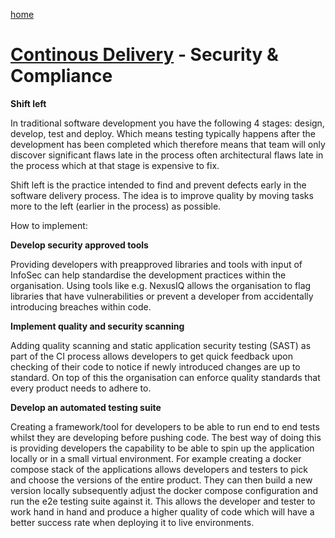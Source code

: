 [home](../README.md)
# [Continous Delivery](README.md) - Security & Compliance

**Shift left**

In traditional software development you have the following 4 stages: design, develop, test and deploy. Which means testing typically happens after the development has been completed which therefore means that team will only discover significant flaws late in the process often architectural flaws late in the process which at that stage is expensive to fix. 

Shift left is the practice intended to find and prevent defects early in the software delivery process. The idea is to improve quality by moving tasks more to the left (earlier in the process) as possible.

How to implement:

**Develop security approved tools**

Providing developers with preapproved libraries and tools with input of InfoSec can help standardise the development practices within the organisation. Using tools like e.g. NexusIQ allows the organisation to flag libraries that have vulnerabilities or prevent a developer from accidentally introducing breaches within code.

**Implement quality and security scanning**

Adding quality scanning and static application security testing (SAST) as part of the CI process allows developers to get quick feedback upon checking of their code to notice if newly introduced changes are up to standard. On top of this the organisation can enforce quality standards that every product needs to adhere to.

**Develop an automated testing suite**

Creating a framework/tool for developers to be able to run end to end tests whilst they are developing before pushing code. The best way of doing this is providing developers the capability to be able to spin up the application locally or in a small virtual environment. For example creating a docker compose stack of the applications allows developers and testers to pick and choose the versions of the entire product. They can then build a new version locally subsequently adjust the docker compose configuration and run the e2e testing suite against it. This allows the developer and tester to work hand in hand and produce a higher quality of code which will have a better success rate when deploying it to live environments.
